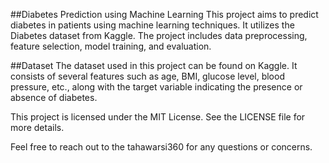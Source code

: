 ##Diabetes Prediction using Machine Learning
This project aims to predict diabetes in patients using machine learning techniques. It utilizes the Diabetes dataset from Kaggle. The project includes data preprocessing, feature selection, model training, and evaluation.

##Dataset
The dataset used in this project can be found on Kaggle. It consists of several features such as age, BMI, glucose level, blood pressure, etc., along with the target variable indicating the presence or absence of diabetes.

This project is licensed under the MIT License. See the LICENSE file for more details.

Feel free to reach out to the tahawarsi360 for any questions or concerns.

